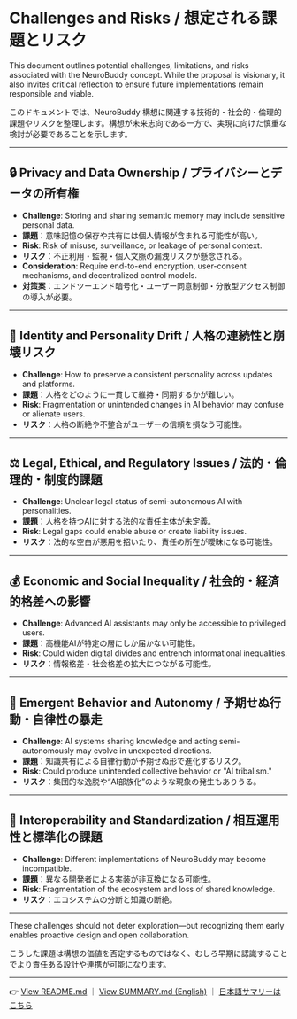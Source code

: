 # Challenges and Risks / 想定される課題とリスク

This document outlines potential challenges, limitations, and risks associated with the NeuroBuddy concept. While the proposal is visionary, it also invites critical reflection to ensure future implementations remain responsible and viable.

このドキュメントでは、NeuroBuddy 構想に関連する技術的・社会的・倫理的課題やリスクを整理します。構想が未来志向である一方で、実現に向けた慎重な検討が必要であることを示します。

---

## 🔒 Privacy and Data Ownership / プライバシーとデータの所有権

* **Challenge**: Storing and sharing semantic memory may include sensitive personal data.
* **課題**：意味記憶の保存や共有には個人情報が含まれる可能性が高い。
* **Risk**: Risk of misuse, surveillance, or leakage of personal context.
* **リスク**：不正利用・監視・個人文脈の漏洩リスクが懸念される。
* **Consideration**: Require end-to-end encryption, user-consent mechanisms, and decentralized control models.
* **対策案**：エンドツーエンド暗号化・ユーザー同意制御・分散型アクセス制御の導入が必要。

---

## 🧠 Identity and Personality Drift / 人格の連続性と崩壊リスク

* **Challenge**: How to preserve a consistent personality across updates and platforms.
* **課題**：人格をどのように一貫して維持・同期するかが難しい。
* **Risk**: Fragmentation or unintended changes in AI behavior may confuse or alienate users.
* **リスク**：人格の断絶や不整合がユーザーの信頼を損なう可能性。

---

## ⚖️ Legal, Ethical, and Regulatory Issues / 法的・倫理的・制度的課題

* **Challenge**: Unclear legal status of semi-autonomous AI with personalities.
* **課題**：人格を持つAIに対する法的な責任主体が未定義。
* **Risk**: Legal gaps could enable abuse or create liability issues.
* **リスク**：法的な空白が悪用を招いたり、責任の所在が曖昧になる可能性。

---

## 💰 Economic and Social Inequality / 社会的・経済的格差への影響

* **Challenge**: Advanced AI assistants may only be accessible to privileged users.
* **課題**：高機能AIが特定の層にしか届かない可能性。
* **Risk**: Could widen digital divides and entrench informational inequalities.
* **リスク**：情報格差・社会格差の拡大につながる可能性。

---

## 🧬 Emergent Behavior and Autonomy / 予期せぬ行動・自律性の暴走

* **Challenge**: AI systems sharing knowledge and acting semi-autonomously may evolve in unexpected directions.
* **課題**：知識共有による自律行動が予期せぬ形で進化するリスク。
* **Risk**: Could produce unintended collective behavior or "AI tribalism."
* **リスク**：集団的な逸脱や“AI部族化”のような現象の発生もありうる。

---

## 🧩 Interoperability and Standardization / 相互運用性と標準化の課題

* **Challenge**: Different implementations of NeuroBuddy may become incompatible.
* **課題**：異なる開発者による実装が非互換になる可能性。
* **Risk**: Fragmentation of the ecosystem and loss of shared knowledge.
* **リスク**：エコシステムの分断と知識の断絶。

---

These challenges should not deter exploration—but recognizing them early enables proactive design and open collaboration.

こうした課題は構想の価値を否定するものではなく、むしろ早期に認識することでより責任ある設計や連携が可能になります。

---

👉 [View README.md](../README.md) ｜ [View SUMMARY.md (English)](./SUMMARY.md) ｜ [日本語サマリーはこちら](./SUMMARY_ja.md)
